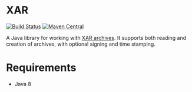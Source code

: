 XAR
===

[![Build Status](https://travis-ci.org/gino0631/xar.svg?branch=master)](https://travis-ci.org/gino0631/xar)
[![Maven Central](https://maven-badges.herokuapp.com/maven-central/com.github.gino0631/xar-core/badge.svg)](https://maven-badges.herokuapp.com/maven-central/com.github.gino0631/xar-core)

A Java library for working with [XAR archives](https://en.wikipedia.org/wiki/Xar_(archiver)). It supports both reading and creation of archives, with optional signing and time stamping.

Requirements
============

* Java 8
